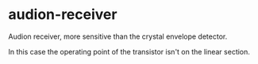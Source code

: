 # audion-receiver
Audion receiver, more sensitive than the crystal envelope detector.

In this case the operating point of the transistor isn't on the linear section.
